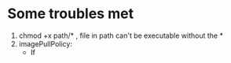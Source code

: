 # Some troubles met

1. chmod +x path/* , file in path can't be executable without the *
2. imagePullPolicy:
    * If